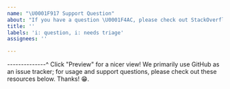 ```yaml
---
name: "\U0001F917 Support Question"
about: "If you have a question \U0001F4AC, please check out StackOverflow!"
title: ''
labels: 'i: question, i: needs triage'
assignees: ''

---
```


--------------^ Click "Preview" for a nicer view!
We primarily use GitHub as an issue tracker; for usage and support questions, please check out these resources below. Thanks! 😁.
